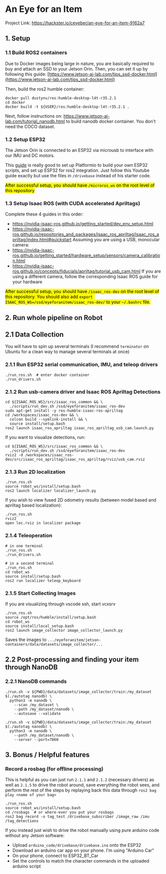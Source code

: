 # An Eye for an Item
Project Link: https://hackster.io/ceyeber/an-eye-for-an-item-9162a7

## 1. Setup

### 1.1 Build ROS2 containers
Due to Docker images being large in nature, you are basically required to buy and attach an SSD to your Jetson Orin. Then, you can set it up by following this guide: [https://www.jetson-ai-lab.com/tips_ssd-docker.html](https://www.jetson-ai-lab.com/tips_ssd-docker.html)

Then, build the ros2 humble container:
```
docker pull dustynv/ros:humble-desktop-l4t-r35.2.1
cd docker
docker build -t ${USER}/ros:humble-desktop-l4t-r35.2.1 .
```

Next, follow instructions on: https://www.jetson-ai-lab.com/tutorial_nanodb.html to build nanodb docker container. You don't need the COCO dataset.

### 1.2 Setup ESP32
The Jetson Orin is connected to an ESP32 via microusb to interface with our IMU and DC motors.

This [guide](https://www.youtube.com/watch?v=Nf7HP9y6Ovo) is really good to set up Platformio to build your own ESP32 scripts, and set up ESP32 for ros2 integration. Just follow this Youtube guide exactly but use the files in `/drivebase` instead of his starter code.

<mark>After successful setup, you should have `/microros_ws` on the root level of this repository</mark>

### 1.3 Setup Isaac ROS (with CUDA accelerated Apriltags)

Complete these 4 guides in this order:
* https://nvidia-isaac-ros.github.io/getting_started/dev_env_setup.html
* https://nvidia-isaac-ros.github.io/repositories_and_packages/isaac_ros_apriltag/isaac_ros_apriltag/index.html#quickstart
Assuming you are using a USB, monocular camera:
* https://nvidia-isaac-ros.github.io/getting_started/hardware_setup/sensors/camera_calibration.html
* https://nvidia-isaac-ros.github.io/concepts/fiducials/apriltag/tutorial_usb_cam.html
If you are using a different camera, follow the corresponding Isaac ROS guide for your hardware

<mark>After successful setup, you should have `/isaac_ros-dev` on the root level of this repository. You should also add `export ISAAC_ROS_WS=/ssd/eyeforanitem/isaac_ros-dev/` to your `~/.bashrc` file.
</mark>

## 2. Run whole pipeline on Robot

## 2.1 Data Collection

You will have to spin up several terminals (I recommend `terminator` on Ubuntu for a clean way to manage several terminals at once)

### 2.1.1 Run ESP32 serial communication, IMU, and teleop drivers
```
./run_ros.sh  # enter docker container
./run_drivers.sh
```

### 2.1.2 Run usb-camera driver and Isaac ROS Apriltag Detections
```
cd ${ISAAC_ROS_WS}/src/isaac_ros_common && \
  ./scripts/run_dev.sh /ssd/eyeforanitem/isaac_ros-dev
sudo apt-get install -y ros-humble-isaac-ros-apriltag
cd /workspaces/isaac_ros-dev && \
  colcon build --symlink-install && \
  source install/setup.bash
ros2 launch isaac_ros_apriltag isaac_ros_apriltag_usb_cam.launch.py
```
If you want to visualize detections, run:
```
cd ${ISAAC_ROS_WS}/src/isaac_ros_common && \
  ./scripts/run_dev.sh /ssd/eyeforanitem/isaac_ros-dev
rviz2 -d /workspaces/isaac_ros-dev/src/isaac_ros_apriltag/isaac_ros_apriltag/rviz/usb_cam.rviz
```

### 2.1.3 Run 2D localization
```
./run_ros.sh
source robot_ws/install/setup.bash
ros2 launch localizer localizer_launch.py
```
If you wish to view fused 2D odometry results (between model based and apriltag based localization):
```
./run_ros.sh
rviz2
open loc.rviz in localizer package
```

### 2.1.4 Teleoperation
```
# in one terminal
./run_ros.sh
./run_drivers.sh

# in a second terminal
./run_ros.sh
cd robot_ws
source install/setup.bash
ros2 run localizer teleop_keyboard
```

### 2.1.5 Start Collecting Images
If you are visualizing through vscode ssh, start vcxsrv
```cd eyeforanitem
./run_ros.sh
source /opt/ros/humble/install/setup.bash
cd robot_ws
source install/local_setup.bash
ros2 launch image_collector image_collector_launch.py
```
Saves the images to `.../eyeforanitem/jetson-containers/data/datasets/image_collector/...`

## 2.2 Post-processing and finding your item through NanoDB

### 2.2.1 NanoDB commands
```cd jetson-containers
./run.sh -v ${PWD}/data/datasets/image_collector/train:/my_dataset $(./autotag nanodb) \
  python3 -m nanodb \
    --scan /my_dataset \
    --path /my_dataset/nanodb \
    --autosave --validate
```

```cd jetson-containers
./run.sh -v ${PWD}/data/datasets/image_collector/train:/my_dataset $(./autotag nanodb) \
  python3 -m nanodb \
    --path /my_dataset/nanodb \
    --server --port=7860
```

## 3. Bonus / Helpful features

### Record a rosbag (for offline processing)
This is helpful as you can just run `2.1.1` and `2.1.2` (necessary drivers) as well as `2.1.5` to drive the robot around, save everything the robot sees, and perform the rest of the steps by replaying back this data through `ros2 bag play <name of your bag>`
```
./run_ros.sh
source robot_ws/install/setup.bash
cd /rosbags  # or where-ever you put your rosbags
ros2 bag record -o tag_test /drivebase_subscriber /image_raw /imu /tag_detections
```

If you instead just wish to drive the robot manually using pure arduino code without any Jetson software:
* Upload `arduino_code/drivebase/drivebase.ino` onto the ESP32
* Download an arduino car app on your phone. I'm using "Arduino Car"
* On your phone, connect to ESP32_BT_Car
* Set the controls to match the character commands in the uploaded arduino script

